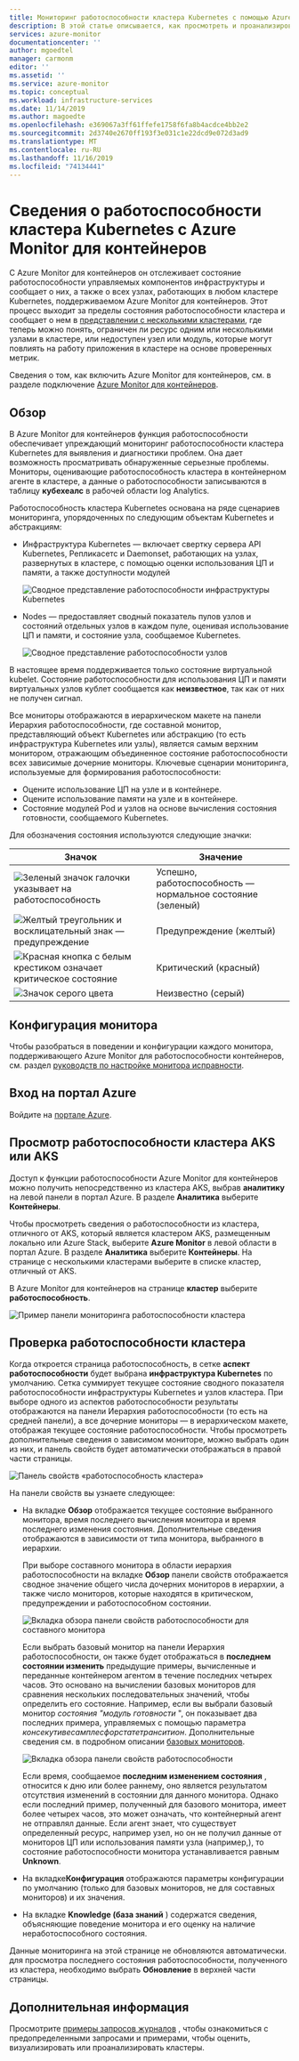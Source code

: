 ```yaml
---
title: Мониторинг работоспособности кластера Kubernetes с помощью Azure Monitor для контейнеров | Документация Майкрософт
description: В этой статье описывается, как просмотреть и проанализировать работоспособность AKS и AKS кластеров с помощью Azure Monitor для контейнеров.
services: azure-monitor
documentationcenter: ''
author: mgoedtel
manager: carmonm
editor: ''
ms.assetid: ''
ms.service: azure-monitor
ms.topic: conceptual
ms.workload: infrastructure-services
ms.date: 11/14/2019
ms.author: magoedte
ms.openlocfilehash: e369067a3ff61ffefe1758f6fa8b4acdce4bb2e2
ms.sourcegitcommit: 2d3740e2670ff193f3e031c1e22dcd9e072d3ad9
ms.translationtype: MT
ms.contentlocale: ru-RU
ms.lasthandoff: 11/16/2019
ms.locfileid: "74134441"
---
```

# <a name="understand-kubernetes-cluster-health-with-azure-monitor-for-containers"></a>Сведения о работоспособности кластера Kubernetes с Azure Monitor для контейнеров

С Azure Monitor для контейнеров он отслеживает состояние работоспособности управляемых компонентов инфраструктуры и сообщает о них, а также о всех узлах, работающих в любом кластере Kubernetes, поддерживаемом Azure Monitor для контейнеров. Этот процесс выходит за пределы состояния работоспособности кластера и сообщает о нем в [представлении с несколькими кластерами](container-insights-analyze.md#multi-cluster-view-from-azure-monitor), где теперь можно понять, ограничен ли ресурс одним или несколькими узлами в кластере, или недоступен узел или модуль, которые могут повлиять на работу приложения в кластере на основе проверенных метрик. 

Сведения о том, как включить Azure Monitor для контейнеров, см. в разделе подключение [Azure Monitor для контейнеров](container-insights-onboard.md).

## <a name="overview"></a>Обзор

В Azure Monitor для контейнеров функция работоспособности обеспечивает упреждающий мониторинг работоспособности кластера Kubernetes для выявления и диагностики проблем. Она дает возможность просматривать обнаруженные серьезные проблемы. Мониторы, оценивающие работоспособность кластера в контейнерном агенте в кластере, а данные о работоспособности записываются в таблицу **кубехеалс** в рабочей области log Analytics. 

Работоспособность кластера Kubernetes основана на ряде сценариев мониторинга, упорядоченных по следующим объектам Kubernetes и абстракциям:

- Инфраструктура Kubernetes — включает свертку сервера API Kubernetes, Репликасетс и Daemonset, работающих на узлах, развернутых в кластере, с помощью оценки использования ЦП и памяти, а также доступности модулей

    ![Сводное представление работоспособности инфраструктуры Kubernetes](./media/container-insights-health/health-view-kube-infra-01.png)

- Nodes — предоставляет сводный показатель пулов узлов и состояний отдельных узлов в каждом пуле, оценивая использование ЦП и памяти, и состояние узла, сообщаемое Kubernetes.

    ![Сводное представление работоспособности узлов](./media/container-insights-health/health-view-nodes-01.png)

В настоящее время поддерживается только состояние виртуальной kubelet. Состояние работоспособности для использования ЦП и памяти виртуальных узлов кублет сообщается как **неизвестное**, так как от них не получен сигнал.

Все мониторы отображаются в иерархическом макете на панели Иерархия работоспособности, где составной монитор, представляющий объект Kubernetes или абстракцию (то есть инфраструктура Kubernetes или узлы), является самым верхним монитором, отражающим объединенное состояние работоспособности всех зависимые дочерние мониторы. Ключевые сценарии мониторинга, используемые для формирования работоспособности:

* Оцените использование ЦП на узле и в контейнере.
* Оцените использование памяти на узле и в контейнере.
* Состояние модулей Pod и узлов на основе вычисления состояния готовности, сообщаемого Kubernetes.

Для обозначения состояния используются следующие значки:

|Значок|Значение|  
|--------|-----------|  
|![Зеленый значок галочки указывает на работоспособность](./media/container-insights-health/healthyicon.png)|Успешно, работоспособность — нормальное состояние (зеленый)|  
|![Желтый треугольник и восклицательный знак — предупреждение](./media/container-insights-health/warningicon.png)|Предупреждение (желтый)|  
|![Красная кнопка с белым крестиком означает критическое состояние](./media/container-insights-health/criticalicon.png)|Критический (красный)|  
|![Значок серого цвета](./media/container-insights-health/grayicon.png)|Неизвестно (серый)|  

## <a name="monitor-configuration"></a>Конфигурация монитора

Чтобы разобраться в поведении и конфигурации каждого монитора, поддерживающего Azure Monitor для работоспособности контейнеров, см. раздел [руководств по настройке монитора исправности](container-insights-health-monitors-config.md).

## <a name="sign-in-to-the-azure-portal"></a>Вход на портал Azure

Войдите на [портале Azure](https://portal.azure.com). 

## <a name="view-health-of-an-aks-or-non-aks-cluster"></a>Просмотр работоспособности кластера AKS или AKS

Доступ к функции работоспособности Azure Monitor для контейнеров можно получить непосредственно из кластера AKS, выбрав **аналитику** на левой панели в портал Azure. В разделе **Аналитика** выберите **Контейнеры**. 

Чтобы просмотреть сведения о работоспособности из кластера, отличного от AKS, который является кластером AKS, размещенным локально или Azure Stack, выберите **Azure Monitor** в левой области в портал Azure. В разделе **Аналитика** выберите **Контейнеры**.  На странице с несколькими кластерами выберите в списке кластер, отличный от AKS.

В Azure Monitor для контейнеров на странице **кластер** выберите **работоспособность**.

![Пример панели мониторинга работоспособности кластера](./media/container-insights-health/container-insights-health-page.png)

## <a name="review-cluster-health"></a>Проверка работоспособности кластера

Когда откроется страница работоспособность, в сетке **аспект работоспособности** будет выбрана **инфраструктура Kubernetes** по умолчанию.  Сетка суммирует текущее состояние сводного показателя работоспособности инфраструктуры Kubernetes и узлов кластера. При выборе одного из аспектов работоспособности результаты отображаются на панели Иерархия работоспособности (то есть на средней панели), а все дочерние мониторы — в иерархическом макете, отображая текущее состояние работоспособности. Чтобы просмотреть дополнительные сведения о зависимом мониторе, можно выбрать один из них, и панель свойств будет автоматически отображаться в правой части страницы. 

![Панель свойств «работоспособность кластера»](./media/container-insights-health/health-view-property-pane.png)

На панели свойств вы узнаете следующее:

- На вкладке **Обзор** отображается текущее состояние выбранного монитора, время последнего вычисления монитора и время последнего изменения состояния. Дополнительные сведения отображаются в зависимости от типа монитора, выбранного в иерархии.

    При выборе составного монитора в области иерархия работоспособности на вкладке **Обзор** панели свойств отображается сводное значение общего числа дочерних мониторов в иерархии, а также число мониторов, которые находятся в критическом, предупреждении и работоспособном состоянии. 

    ![Вкладка обзора панели свойств работоспособности для составного монитора](./media/container-insights-health/health-overview-aggregate-monitor.png)

    Если выбрать базовый монитор на панели Иерархия работоспособности, он также будет отображаться в **последнем состоянии изменить** предыдущие примеры, вычисленные и переданные контейнером агентом в течение последних четырех часов. Это основано на вычислении базовых мониторов для сравнения нескольких последовательных значений, чтобы определить его состояние. Например, если вы выбрали базовый монитор *состояния "модуль готовности* ", он показывает два последних примера, управляемых с помощью параметра *консекутивесамплесфорстатетранситион*. Дополнительные сведения см. в подробном описании [базовых мониторов](container-insights-health-monitors-config.md#unit-monitors).
    
    ![Вкладка обзора панели свойств работоспособности](./media/container-insights-health/health-overview-unit-monitor.png)

    Если время, сообщаемое **последним изменением состояния** , относится к дню или более раннему, оно является результатом отсутствия изменений в состоянии для данного монитора. Однако если последний пример, полученный для базового монитора, имеет более четырех часов, это может означать, что контейнерный агент не отправлял данные. Если агент знает, что существует определенный ресурс, например узел, но он не получил данные от мониторов ЦП или использования памяти узла (например,), то состояние работоспособности монитора устанавливается равным **Unknown**.  

- На вкладке**Конфигурация** отображаются параметры конфигурации по умолчанию (только для базовых мониторов, не для составных мониторов) и их значения.
- На вкладке **Knowledge (база знаний** ) содержатся сведения, объясняющие поведение монитора и его оценку на наличие неработоспособного состояния.

Данные мониторинга на этой странице не обновляются автоматически. для просмотра последнего состояния работоспособности, полученного из кластера, необходимо выбрать **Обновление** в верхней части страницы.

## <a name="next-steps"></a>Дополнительная информация

Просмотрите [примеры запросов журналов](container-insights-log-search.md#search-logs-to-analyze-data) , чтобы ознакомиться с предопределенными запросами и примерами, чтобы оценить, визуализировать или проанализировать кластеры.